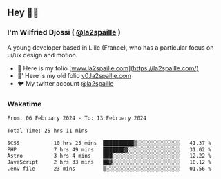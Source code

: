## Hey 👋🏾
### I'm Wilfried Djossi ( <a href="https://twitter.com/la2spaille/" target="_blank">@la2spaille</a> )
A young developer based in Lille (France), who has a particular focus on ui/ux design and motion.

- 🎨 Here is my folio [www.la2spaille.com](https://la2spaille.com/)
- 🎨' Here is my old folio [v0.la2spaille.com](https://v0.la2spaille.com/)
- 🐦 My twitter account [@la2spaille](https://twitter.com/la2spaille/)

### Wakatime
<!--START_SECTION:waka-->

```txt
From: 06 February 2024 - To: 13 February 2024

Total Time: 25 hrs 11 mins

SCSS           10 hrs 25 mins  ██████████▒░░░░░░░░░░░░░░   41.37 %
PHP            7 hrs 49 mins   ███████▓░░░░░░░░░░░░░░░░░   31.02 %
Astro          3 hrs 4 mins    ███░░░░░░░░░░░░░░░░░░░░░░   12.22 %
JavaScript     2 hrs 33 mins   ██▓░░░░░░░░░░░░░░░░░░░░░░   10.12 %
.env file      23 mins         ▒░░░░░░░░░░░░░░░░░░░░░░░░   01.56 %
```

<!--END_SECTION:waka-->
<!--
**la2spaille/la2spaille** is a ✨ _special_ ✨ repository because its `README.md` (this file) appears on your GitHub profile.

Here are some ideas to get you started:

- 🔭 I’m currently working on ...
- 🌱 I’m currently learning ...
- 👯 I’m looking to collaborate on ...
- 🤔 I’m looking for help with ...
- 💬 Ask me about ...
- 📫 How to reach me: ...
- 😄 Pronouns: ...
- ⚡ Fun fact: ...
-->
